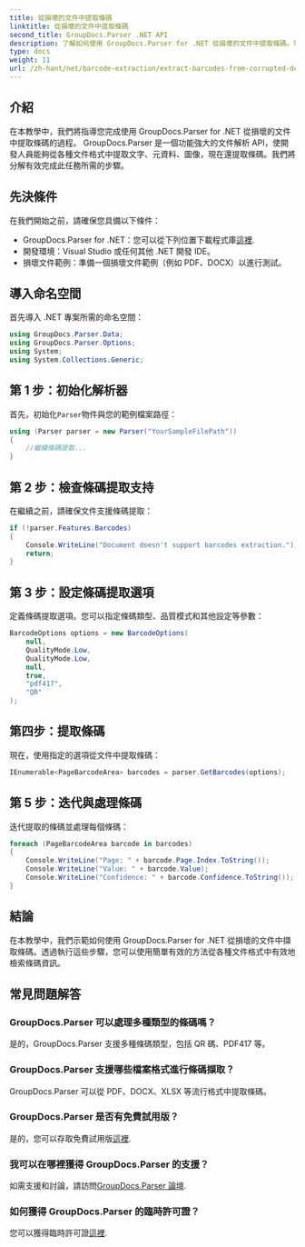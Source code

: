 ```yaml
---
title: 從損壞的文件中提取條碼
linktitle: 從損壞的文件中提取條碼
second_title: GroupDocs.Parser .NET API
description: 了解如何使用 GroupDocs.Parser for .NET 從損壞的文件中提取條碼。帶有逐步說明的綜合教程。
type: docs
weight: 11
url: /zh-hant/net/barcode-extraction/extract-barcodes-from-corrupted-document/
---
```

## 介紹
在本教學中，我們將指導您完成使用 GroupDocs.Parser for .NET 從損壞的文件中提取條碼的過程。 GroupDocs.Parser 是一個功能強大的文件解析 API，使開發人員能夠從各種文件格式中提取文字、元資料、圖像，現在還提取條碼。我們將分解有效完成此任務所需的步驟。
## 先決條件
在我們開始之前，請確保您具備以下條件：
-  GroupDocs.Parser for .NET：您可以從下列位置下載程式庫[這裡](https://releases.groupdocs.com/parser/net/).
- 開發環境：Visual Studio 或任何其他 .NET 開發 IDE。
- 損壞文件範例：準備一個損壞文件範例（例如 PDF、DOCX）以進行測試。

## 導入命名空間
首先導入 .NET 專案所需的命名空間：
```csharp
using GroupDocs.Parser.Data;
using GroupDocs.Parser.Options;
using System;
using System.Collections.Generic;
```
## 第 1 步：初始化解析器
首先，初始化`Parser`物件與您的範例檔案路徑：
```csharp
using (Parser parser = new Parser("YourSampleFilePath"))
{
    //繼續條碼提取...
}
```
## 第 2 步：檢查條碼提取支持
在繼續之前，請確保文件支援條碼提取：
```csharp
if (!parser.Features.Barcodes)
{
    Console.WriteLine("Document doesn't support barcodes extraction.");
    return;
}
```
## 第 3 步：設定條碼提取選項
定義條碼提取選項。您可以指定條碼類型、品質模式和其他設定等參數：
```csharp
BarcodeOptions options = new BarcodeOptions(
    null,
    QualityMode.Low,
    QualityMode.Low,
    null,
    true,
    "pdf417",
    "QR"
);
```
## 第四步：提取條碼
現在，使用指定的選項從文件中提取條碼：
```csharp
IEnumerable<PageBarcodeArea> barcodes = parser.GetBarcodes(options);
```
## 第 5 步：迭代與處理條碼
迭代提取的條碼並處理每個條碼：
```csharp
foreach (PageBarcodeArea barcode in barcodes)
{
    Console.WriteLine("Page: " + barcode.Page.Index.ToString());
    Console.WriteLine("Value: " + barcode.Value);
    Console.WriteLine("Confidence: " + barcode.Confidence.ToString());
}
```

## 結論
在本教學中，我們示範如何使用 GroupDocs.Parser for .NET 從損壞的文件中擷取條碼。透過執行這些步驟，您可以使用簡單有效的方法從各種文件格式中有效地檢索條碼資訊。

## 常見問題解答
### GroupDocs.Parser 可以處理多種類型的條碼嗎？
是的，GroupDocs.Parser 支援多種條碼類型，包括 QR 碼、PDF417 等。
### GroupDocs.Parser 支援哪些檔案格式進行條碼擷取？
GroupDocs.Parser 可以從 PDF、DOCX、XLSX 等流行格式中提取條碼。
### GroupDocs.Parser 是否有免費試用版？
是的，您可以存取免費試用版[這裡](https://releases.groupdocs.com/).
### 我可以在哪裡獲得 GroupDocs.Parser 的支援？
如需支援和討論，請訪問[GroupDocs.Parser 論壇](https://forum.groupdocs.com/c/parser/17).
### 如何獲得 GroupDocs.Parser 的臨時許可證？
您可以獲得臨時許可證[這裡](https://purchase.groupdocs.com/temporary-license/).